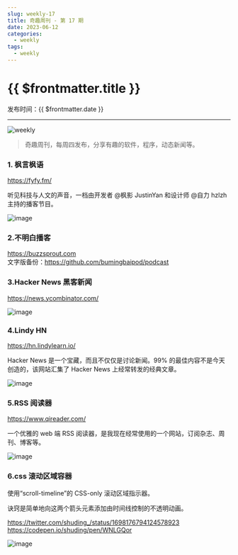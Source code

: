 ```yaml
---
slug: weekly-17
title: 奇趣周刊 - 第 17 期
date: 2023-06-12
categories:
  - weekly
tags:
  - weekly
---
```


# {{ $frontmatter.title }}

发布时间：{{ $frontmatter.date }}

---

![weekly](https://imgurl.zishu.me/weekly.webp)

> 奇趣周刊，每周四发布，分享有趣的软件，程序，动态新闻等。

### 1. 枫言枫语

https://fyfy.fm/

听见科技与人文的声音，一档由开发者 @枫影 JustinYan 和设计师 @自力 hzlzh 主持的播客节目。

![image](https://imgurl.zishu.me/images/old/image.7hxtmqu9u180.png)

### 2.不明白播客

https://buzzsprout.com  
文字版备份：https://github.com/bumingbaipod/podcast

### 3.Hacker News 黑客新闻

https://news.ycombinator.com/

![image](https://imgurl.zishu.me/images/old/image.74okg88k60w0.jpg)

### 4.Lindy HN

https://hn.lindylearn.io/

Hacker News 是一个宝藏，而且不仅仅是讨论新闻。99% 的最佳内容不是今天创造的，该网站汇集了 Hacker News 上经常转发的经典文章。

![image](https://imgurl.zishu.me/images/old/image.4jlcg0qkrs40.jpg)

### 5.RSS 阅读器

https://www.qireader.com/

一个优雅的 web 端 RSS 阅读器，是我现在经常使用的一个网站，订阅杂志、周刊、博客等。

![image](https://imgurl.zishu.me/images/old/image.77e8spbp8000.png)

### 6.css 滚动区域容器

使用“scroll-timeline”的 CSS-only 滚动区域指示器。

诀窍是简单地向这两个箭头元素添加由时间线控制的不透明动画。

https://twitter.com/shuding_/status/1698176794124578923  
https://codepen.io/shuding/pen/WNLGQor  

![image](https://imgurl.zishu.me/images/old/image.52qea8zqpyg0.png)